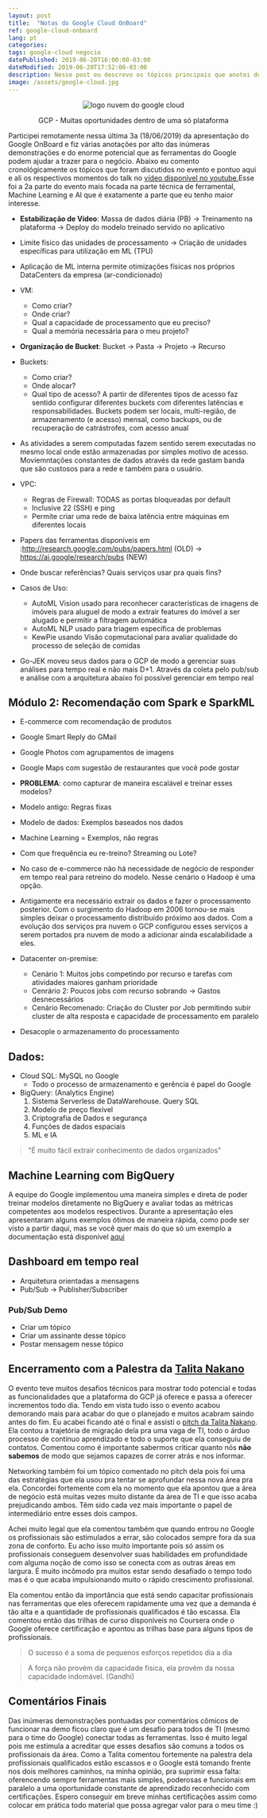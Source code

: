 ```yaml
---
layout: post
title:  "Notas do Google Cloud OnBoard"
ref: google-cloud-onboard
lang: pt
categories: 
tags: google-cloud negocio
datePublished: 2019-06-20T16:00:00-03:00
dateModified: 2019-06-20T17:52:00-03:00
description: Nesse post eu descrevo os tópicos principais que anotei durante a aprensetação do Google Cloud OnBoard
image: /assets/google-cloud.jpg
---
```


<figure>
	<p align="center"><img src="/assets/google-cloud.jpg" title="Google Cloud Logo" alt="logo nuvem do google cloud" align="center"></p>
	<p align="center"><figcaption align="center">GCP - Muitas oportunidades dentro de uma só plataforma</figcaption></p>
</figure>

Participei remotamente nessa última 3a (18/06/2019) da apresentação do Google OnBoard e fiz várias anotações por alto das inúmeras demonstrações e do enorme potencial que as ferramentas do Google podem ajudar a trazer para o negócio. Abaixo eu comento cronológicamente os tópicos que foram discutidos no evento e pontuo aqui e ali os respectivos momentos do talk no <a href='https://youtu.be/26Dewxxq1-0' rel='nofollow'>vídeo disponível no youtube.</a>Esse foi a 2a parte do evento mais focada na parte técnica de ferramental, Machine Learning e AI que é exatamente a parte que eu tenho maior interesse.

* **Estabilização de Vídeo**: Massa de dados diária (PB) -> Treinamento na plataforma -> Deploy do modelo treinado servido no aplicativo

* Limite físico das unidades de processamento -> Criação de unidades específicas para utilização em ML (TPU)

* Aplicação de ML interna permite otimizações físicas nos próprios DataCenters da empresa (ar-condicionado)

* VM:
	* Como criar?
	* Onde criar?
	* Qual a capacidade de processamento que eu preciso?
	* Qual a memória necessária para o meu projeto?

* **Organização de Bucket**: Bucket -> Pasta -> Projeto -> Recurso

* Buckets:
	* Como criar?
	* Onde alocar?
	* Qual tipo de acesso?
		A partir de diferentes tipos de acesso faz sentido configurar diferentes buckets com diferentes latências e responsabilidades. Buckets podem ser locais, multi-região, de armazenamento (e acesso) mensal, como backups, ou de recuperação de catrástrofes, com acesso anual

* As atividades a serem computadas fazem sentido serem executadas no mesmo local onde estão armazenadas por simples motivo de acesso. Moviemntações constantes de dados através da rede gastam banda que são custosos para a rede e também para o usuário.

* VPC:
	* Regras de Firewall: TODAS as portas bloqueadas por default
	* Inclusive 22 (SSH) e ping
	* Permite criar uma rede de baixa latência entre máquinas em diferentes locais

* Papers das ferramentas disponíveis em :<http://research.google.com/pubs/papers.html> (OLD) -> <https://ai.google/research/pubs> (NEW)

* Onde buscar referências? Quais serviços usar pra quais fins?

* Casos de Uso: 
	* AutoML Vision usado para reconhecer características de imagens de imóveis para aluguel de modo a extrair features do imóvel a ser alugado e permitir a filtragem automática
	* AutoML NLP usado para triagem específica de problemas
	* KewPie usando Visão copmutacional para avaliar qualidade do processo de seleção de comidas

* Go-JEK moveu seus dados para o GCP de modo a gerenciar suas análises para tempo real e não mais D+1. Através da coleta pelo pub/sub e análise com a arquitetura abaixo foi possível gerenciar em tempo real 


## Módulo 2: Recomendação com Spark e SparkML

* E-commerce com recomendação de produtos
* Google Smart Reply do GMail
* Google Photos com agrupamentos de imagens
* Google Maps com sugestão de restaurantes que você pode gostar

* **PROBLEMA**: como capturar de maneira escalável e treinar esses modelos?

* Modelo antigo: Regras fixas
* Modelo de dados: Exemplos baseados nos dados
* Machine Learning = Exemplos, não regras

* Com que frequência eu re-treino? Streaming ou Lote?
* No caso de e-commerce não há necessidade de negócio de responder em tempo real para retreino do modelo. Nesse cenário o Hadoop é uma opção.
* Antigamente era necessário extrair os dados e fazer o processamento posterior. Com o surgimento do Hadoop em 2006 tornou-se mais simples deixar o processamento distribuído próximo aos dados. Com a evolução dos serviços pra nuvem o GCP configurou esses serviços a serem portados pra nuvem de modo a adicionar ainda escalabilidade a eles.
*  Datacenter on-premise:
	* Cenário 1: Muitos jobs competindo por recurso e tarefas com atividades maiores ganham prioridade
	* Cenrário 2: Poucos jobs com recurso sobrando -> Gastos desnecessários
	* Cenário Recomenado: Criação do Cluster por Job permitindo subir cluster de alta resposta e capacidade de processamento em paralelo
* Desacople o armazenamento do processamento

## Dados:
* Cloud SQL: MySQL no Google
	* Todo o processo de armazenamento e gerência é papel do Google
* BigQuery: (Analytics Engine)
	1. Sistema Serverless de DataWarehouse. Query SQL
	2. Modelo de preço flexível
	3. Criptografia de Dados e segurança
	4. Funções de dados espaciais
	5. ML e IA

> "É muito fácil extrair conhecimento de dados organizados"


## Machine Learning com BigQuery


A equipe do Google implementou uma maneira simples e direta de poder treinar modelos diretamente no BigQuery e avaliar todas as métricas competentes aos modelos respectivos. Durante a apresentação eles apresentaram alguns exemplos ótimos de maneira rápida, como pode ser visto a partir daqui, mas se você quer mais do que só um exemplo a documentação está disponível [aqui](https://cloud.google.com/bigquery-ml/docs/bigqueryml-intro)

## Dashboard em tempo real

* Arquitetura orientadas a mensagens
* Pub/Sub -> Publisher/Subscriber

### Pub/Sub Demo
* Criar um tópico
* Criar um assinante desse tópico
* Postar mensagem nesse tópico

## Encerramento com a Palestra da <a href='https://www.linkedin.com/in/tmnakano/' rel='nofollow'>Talita Nakano</a>

O evento teve muitos desafios técnicos para mostrar todo potencial e todas as funcionalidades que a plataforma do GCP já oferece e passa a oferecer incrementos todo dia. Tendo em vista tudo isso o evento acabou demorando mais para acabar do que o planejado e muitos acabram saindo antes do fim. Eu acabei ficando até o final e assisti o <a href='https://youtu.be/26Dewxxq1-0?t=16799' rel='nofollow'>pitch da Talita Nakano</a>. Ela contou a trajetória de migração dela pra uma vaga de TI, todo o árduo processo de contínuo aprendizado e todo o suporte que ela conseguiu de contatos. Comentou como é importante sabermos criticar quanto nós **não sabemos** de modo que sejamos capazes de correr atrás e nos informar.

Networking também foi um tópico comentado no pitch dela pois foi uma das estratégias que ela usou pra tentar se aprofundar nessa nova área pra ela. Concordei fortemente com ela no momento que ela apontou que a área de negócio está muitas vezes muito distante da área de TI e que isso acaba prejudicando ambos. Têm sido cada vez mais importante o papel de intermediário entre esses dois campos. 

Achei muito legal que ela comentou também que quando entrou no Google os profissionais são estimulados a errar, são colocados sempre fora da sua zona de conforto. Eu acho isso muito importante pois só assim os profissionais conseguem desenvolver suas habilidades em profundidade com alguma noção de como isso se conecta com as outras áreas em largura. É muito incômodo pra muitos estar sendo desafiado o tempo todo mas é o que acaba impulsionando muito o rápido crescimento profissional. 

Ela comentou então da importância que está sendo capacitar profissionais nas ferramentas que eles oferecem rapidamente uma vez que a demanda é tão alta e a quantidade de profissionais qualificados é tão escassa. Ela comentou então das trilhas de curso disponíveis no Coursera onde o Google oferece certificação e apontou as trilhas base para alguns tipos de profissionais.

> O sucesso é a soma de pequenos esforços repetidos dia a dia

> A força não provém da capacidade física, ela provém da nossa capacidade indomável. (Gandhi)

## Comentários Finais

Das inúmeras demonstrações pontuadas por comentários cômicos de funcionar na demo ficou claro que é um desafio para todos de TI (mesmo para o time do Google) conectar todas as ferramentas. Isso é muito legal pois me estimula a acreditar que esses desafios são comuns a todos os profissionais da área. Como a Talita comentou fortemente na palestra dela profissionais qualificados estão escassos e o Google está tomando frente nos dois melhores caminhos, na minha opinião, pra suprimir essa falta: oferencendo sempre ferramentas mais simples, poderosas e funcionais em paralelo a uma oportunidade constante de aprendizado reconhecido com certificações. Espero conseguir em breve minhas certificações assim como colocar em prática todo material que possa agregar valor para o meu time  :)